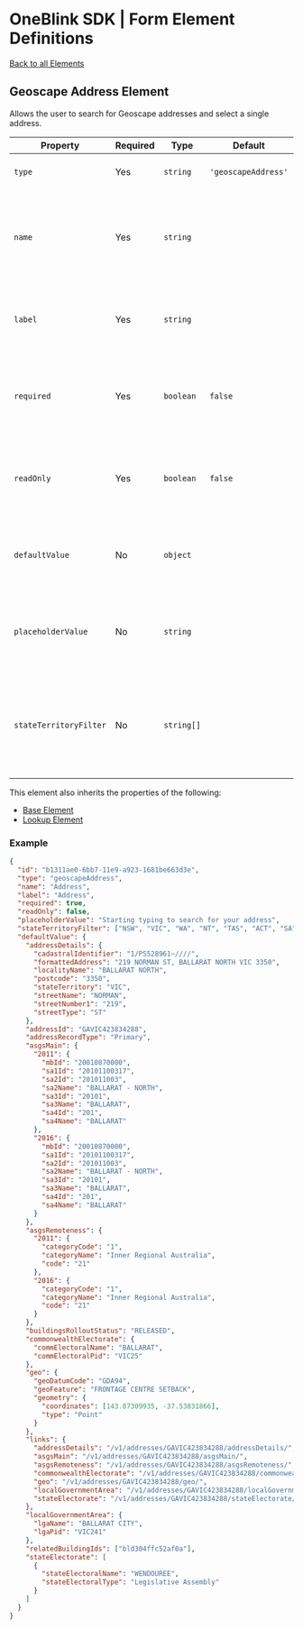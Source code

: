 # OneBlink SDK | Form Element Definitions

[Back to all Elements](./README.md)

## Geoscape Address Element

Allows the user to search for Geoscape addresses and select a single address.

| Property               | Required | Type       | Default             | Description                                                                                                                 |
| ---------------------- | -------- | ---------- | ------------------- | --------------------------------------------------------------------------------------------------------------------------- |
| `type`                 | Yes      | `string`   | `'geoscapeAddress'` | The type of Form Element.                                                                                                   |
| `name`                 | Yes      | `string`   |                     | The key that will be assigned a value in the submission data when the form is submitted.                                    |
| `label`                | Yes      | `string`   |                     | Display text presented to the user above the input by default.                                                              |
| `required`             | Yes      | `boolean`  | `false`             | Determine if this element requires an option to be selected (`true`) or not (`false`).                                      |
| `readOnly`             | Yes      | `boolean`  | `false`             | Determine if this selected option be changed by the user (`false`) or not (`true`).                                         |
| `defaultValue`         | No       | `object`   |                     | The result of the [Geoscape Address Details service](https://psma.docs.stoplight.io/apiReference/addresses/address/address) |
| `placeholderValue`     | No       | `string`   |                     | The content to appear in the form control when the form control is empty.                                                   |
| `stateTerritoryFilter` | No       | `string[]` |                     | An array of Australian State and/or Territory abbreviations that the search should be limited to.                       |

This element also inherits the properties of the following:

- [Base Element](./base-element.md)
- [Lookup Element](./lookup-element.md)

### Example

```json
{
  "id": "b1311ae0-6bb7-11e9-a923-1681be663d3e",
  "type": "geoscapeAddress",
  "name": "Address",
  "label": "Address",
  "required": true,
  "readOnly": false,
  "placeholderValue": "Starting typing to search for your address",
  "stateTerritoryFilter": ["NSW", "VIC", "WA", "NT", "TAS", "ACT", "SA", "QLD"],
  "defaultValue": {
    "addressDetails": {
      "cadastralIdentifier": "1/PS528961~////",
      "formattedAddress": "219 NORMAN ST, BALLARAT NORTH VIC 3350",
      "localityName": "BALLARAT NORTH",
      "postcode": "3350",
      "stateTerritory": "VIC",
      "streetName": "NORMAN",
      "streetNumber1": "219",
      "streetType": "ST"
    },
    "addressId": "GAVIC423834288",
    "addressRecordType": "Primary",
    "asgsMain": {
      "2011": {
        "mbId": "20010870000",
        "sa1Id": "20101100317",
        "sa2Id": "201011003",
        "sa2Name": "BALLARAT - NORTH",
        "sa3Id": "20101",
        "sa3Name": "BALLARAT",
        "sa4Id": "201",
        "sa4Name": "BALLARAT"
      },
      "2016": {
        "mbId": "20010870000",
        "sa1Id": "20101100317",
        "sa2Id": "201011003",
        "sa2Name": "BALLARAT - NORTH",
        "sa3Id": "20101",
        "sa3Name": "BALLARAT",
        "sa4Id": "201",
        "sa4Name": "BALLARAT"
      }
    },
    "asgsRemoteness": {
      "2011": {
        "categoryCode": "1",
        "categoryName": "Inner Regional Australia",
        "code": "21"
      },
      "2016": {
        "categoryCode": "1",
        "categoryName": "Inner Regional Australia",
        "code": "21"
      }
    },
    "buildingsRolloutStatus": "RELEASED",
    "commonwealthElectorate": {
      "commElectoralName": "BALLARAT",
      "commElectoralPid": "VIC25"
    },
    "geo": {
      "geoDatumCode": "GDA94",
      "geoFeature": "FRONTAGE CENTRE SETBACK",
      "geometry": {
        "coordinates": [143.87309935, -37.53831866],
        "type": "Point"
      }
    },
    "links": {
      "addressDetails": "/v1/addresses/GAVIC423834288/addressDetails/",
      "asgsMain": "/v1/addresses/GAVIC423834288/asgsMain/",
      "asgsRemoteness": "/v1/addresses/GAVIC423834288/asgsRemoteness/",
      "commonwealthElectorate": "/v1/addresses/GAVIC423834288/commonwealthElectorate/",
      "geo": "/v1/addresses/GAVIC423834288/geo/",
      "localGovernmentArea": "/v1/addresses/GAVIC423834288/localGovernmentArea/",
      "stateElectorate": "/v1/addresses/GAVIC423834288/stateElectorate/"
    },
    "localGovernmentArea": {
      "lgaName": "BALLARAT CITY",
      "lgaPid": "VIC241"
    },
    "relatedBuildingIds": ["bld304ffc52af0a"],
    "stateElectorate": [
      {
        "stateElectoralName": "WENDOUREE",
        "stateElectoralType": "Legislative Assembly"
      }
    ]
  }
}
```
